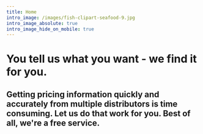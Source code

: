 ```yaml
---
title: Home
intro_image: /images/fish-clipart-seafood-9.jpg
intro_image_absolute: true
intro_image_hide_on_mobile: true
---
```

# You tell us what you want - we find it for you.

## Getting pricing information quickly and accurately from multiple distributors is time consuming. Let us do that work for you. Best of all, we're a free service.

